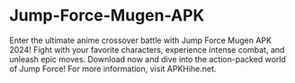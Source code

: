 # Jump-Force-Mugen-APK
Enter the ultimate anime crossover battle with Jump Force Mugen APK 2024! Fight with your favorite characters, experience intense combat, and unleash epic moves. Download now and dive into the action-packed world of Jump Force! For more information, visit APKHihe.net.
